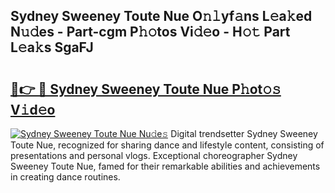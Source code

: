 ## Sydney Sweeney Toute Nue O𝚗𝚕yf𝚊ns L𝚎a𝚔ed N𝚞𝚍es - Part-cgm P𝚑𝚘tos Vi𝚍𝚎o - H𝚘𝚝 Part L𝚎a𝚔s SgaFJ

# <h2><a href="http://kfalg2c.oniu.top/?m=Sydney+Sweeney+Toute+Nue">🔗👉 🔴 Sydney Sweeney Toute Nue P𝚑ot𝚘𝚜 V𝚒d𝚎o</a></h2>

[![Sydney Sweeney Toute Nue Nu𝚍e𝚜](https://i.imgur.com/0qMVB7G.gif)](http://kfalg2c.oniu.top/?m=Sydney+Sweeney+Toute+Nue)
Digital trendsetter Sydney Sweeney Toute Nue, recognized for sharing dance and lifestyle content, consisting of presentations and personal vlogs. Exceptional choreographer Sydney Sweeney Toute Nue, famed for their remarkable abilities and achievements in creating dance routines.  
